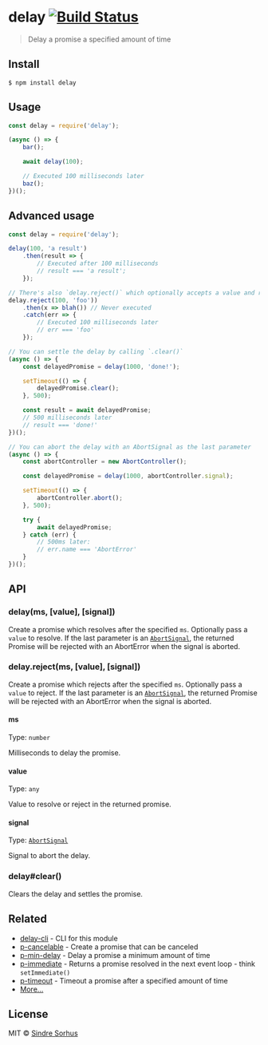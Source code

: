 # delay [![Build Status](https://travis-ci.org/sindresorhus/delay.svg?branch=master)](https://travis-ci.org/sindresorhus/delay)

> Delay a promise a specified amount of time


## Install

```
$ npm install delay
```


## Usage

```js
const delay = require('delay');

(async () => {
	bar();

	await delay(100);

	// Executed 100 milliseconds later
	baz();
})();
```


## Advanced usage

```js
const delay = require('delay');

delay(100, 'a result')
	.then(result => {
		// Executed after 100 milliseconds
		// result === 'a result';
	});

// There's also `delay.reject()` which optionally accepts a value and rejects it `ms` later
delay.reject(100, 'foo'))
	.then(x => blah()) // Never executed
	.catch(err => {
		// Executed 100 milliseconds later
		// err === 'foo'
	});

// You can settle the delay by calling `.clear()`
(async () => {
	const delayedPromise = delay(1000, 'done!');

	setTimeout(() => {
		delayedPromise.clear();
	}, 500);

	const result = await delayedPromise;
	// 500 milliseconds later
	// result === 'done!'
})();

// You can abort the delay with an AbortSignal as the last parameter
(async () => {
	const abortController = new AbortController();

	const delayedPromise = delay(1000, abortController.signal);

	setTimeout(() => {
		abortController.abort();
	}, 500);

	try {
		await delayedPromise;
	} catch (err) {
		// 500ms later:
		// err.name === 'AbortError'
	}
})();
```


## API

### delay(ms, [value], [signal])

Create a promise which resolves after the specified `ms`. Optionally pass a
`value` to resolve.
If the last parameter is an [`AbortSignal`](https://developer.mozilla.org/en-US/docs/Web/API/AbortSignal),
the returned Promise will be rejected with an AbortError when the signal is aborted.

### delay.reject(ms, [value], [signal])

Create a promise which rejects after the specified `ms`. Optionally pass a
`value` to reject.
If the last parameter is an [`AbortSignal`](https://developer.mozilla.org/en-US/docs/Web/API/AbortSignal),
the returned Promise will be rejected with an AbortError when the signal is aborted.

#### ms

Type: `number`

Milliseconds to delay the promise.

#### value

Type: `any`

Value to resolve or reject in the returned promise.

#### signal

Type: [`AbortSignal`](https://developer.mozilla.org/en-US/docs/Web/API/AbortSignal)

Signal to abort the delay.

### delay#clear()

Clears the delay and settles the promise.


## Related

- [delay-cli](https://github.com/sindresorhus/delay-cli) - CLI for this module
- [p-cancelable](https://github.com/sindresorhus/p-cancelable) - Create a promise that can be canceled
- [p-min-delay](https://github.com/sindresorhus/p-min-delay) - Delay a promise a minimum amount of time
- [p-immediate](https://github.com/sindresorhus/p-immediate) - Returns a promise resolved in the next event loop - think `setImmediate()`
- [p-timeout](https://github.com/sindresorhus/p-timeout) - Timeout a promise after a specified amount of time
- [More…](https://github.com/sindresorhus/promise-fun)


## License

MIT © [Sindre Sorhus](https://sindresorhus.com)

